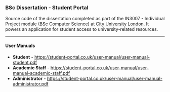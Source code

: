 ### BSc Dissertation - Student Portal

Source code of the dissertation completed as part of the IN3007 - Individual Project module (BSc Computer Science) at [City University London](http://www.city.ac.uk/). It powers an application for student access to university-related resources.

---

#### User Manuals

* **Student** - https://student-portal.co.uk/user-manual/user-manual-student.pdf
* **Academic Staff** - https://student-portal.co.uk/user-manual/user-manual-academic-staff.pdf
* **Administrator** - https://student-portal.co.uk/user-manual/user-manual-administrator.pdf
